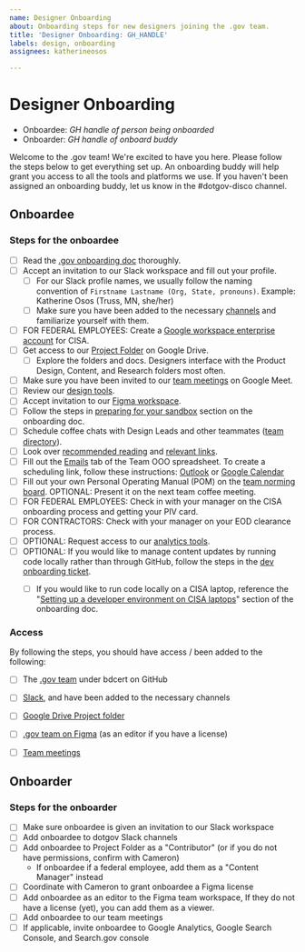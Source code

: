 ```yaml
---
name: Designer Onboarding
about: Onboarding steps for new designers joining the .gov team.
title: 'Designer Onboarding: GH_HANDLE'
labels: design, onboarding
assignees: katherineosos

---
```


# Designer Onboarding

- Onboardee: _GH handle of person being onboarded_
- Onboarder: _GH handle of onboard buddy_

Welcome to the .gov team! We're excited to have you here. Please follow the steps below to get everything set up. An onboarding buddy will help grant you access to all the tools and platforms we use. If you haven't been assigned an onboarding buddy, let us know in the #dotgov-disco channel. 


## Onboardee

### Steps for the onboardee
- [ ] Read the [.gov onboarding doc](https://docs.google.com/document/d/1ukbpW4LSqkb_CCt8LWfpehP03qqfyYfvK3Fl21NaEq8/edit?usp=sharing) thoroughly.
- [ ] Accept an invitation to our Slack workspace and fill out your profile.
  - [ ] For our Slack profile names, we usually follow the naming convention of `Firstname Lastname (Org, State, pronouns)`. 
      Example: Katherine Osos (Truss, MN, she/her)
  - [ ] Make sure you have been added to the necessary [channels](https://docs.google.com/document/d/1ukbpW4LSqkb_CCt8LWfpehP03qqfyYfvK3Fl21NaEq8/edit#heading=h.li3lqcygw8ax) and familiarize yourself with them.
- [ ] FOR FEDERAL EMPLOYEES: Create a [Google workspace enterprise account](https://docs.google.com/document/d/1ukbpW4LSqkb_CCt8LWfpehP03qqfyYfvK3Fl21NaEq8/edit?pli=1#heading=h.xowzg9w0qlis) for CISA.
- [ ] Get access to our [Project Folder](https://drive.google.com/drive/folders/1qkoFQBlzXA7axi9CZ_OBhlJqRcqlNfpW?usp=drive_link) on Google Drive.
  - [ ] Explore the folders and docs. Designers interface with the Product Design, Content, and Research folders most often.
- [ ] Make sure you have been invited to our [team meetings](https://docs.google.com/document/d/1ukbpW4LSqkb_CCt8LWfpehP03qqfyYfvK3Fl21NaEq8/edit#heading=h.emgtp2hgvabr) on Google Meet.
- [ ] Review our [design tools](https://docs.google.com/document/d/1ukbpW4LSqkb_CCt8LWfpehP03qqfyYfvK3Fl21NaEq8/edit?pli=1#heading=h.aprurp3z4gmv).
- [ ] Accept invitation to our [Figma workspace](https://www.figma.com/files/1287135731043703282/team/1299882813146449644).
- [ ] Follow the steps in [preparing for your sandbox](https://docs.google.com/document/d/1ukbpW4LSqkb_CCt8LWfpehP03qqfyYfvK3Fl21NaEq8/edit?pli=1#heading=h.au66hq5e0l8s) section on the onboarding doc.
- [ ] Schedule coffee chats with Design Leads and other teammates ([team directory](https://docs.google.com/document/d/1ukbpW4LSqkb_CCt8LWfpehP03qqfyYfvK3Fl21NaEq8/edit?pli=1#heading=h.1vq6r8e52e9f)).
- [ ] Look over [recommended reading](https://docs.google.com/document/d/1ukbpW4LSqkb_CCt8LWfpehP03qqfyYfvK3Fl21NaEq8/edit?pli=1#heading=h.7ox9ee7v5q5n) and [relevant links](https://docs.google.com/document/d/1ukbpW4LSqkb_CCt8LWfpehP03qqfyYfvK3Fl21NaEq8/edit?pli=1#heading=h.d9pac1gc751t).
- [ ] Fill out the [Emails](https://docs.google.com/spreadsheets/d/1a6wj8I7FzWGP1AyIhAwP7yL84mXzORao8D_Q3c1xs-g/edit?gid=1637270167#gid=1637270167) tab of the Team OOO spreadsheet. To create a scheduling link, follow these instructions: [Outlook](https://learn.microsoft.com/en-us/microsoft-365/bookings/create-new-meeting-type?view=o365-worldwide) or [Google Calendar](https://support.google.com/calendar/answer/10729749?hl=en)
- [ ] Fill out your own Personal Operating Manual (POM) on the [team norming board](https://miro.com/app/board/uXjVMxMu1SA=/). OPTIONAL: Present it on the next team coffee meeting. 
- [ ] FOR FEDERAL EMPLOYEES: Check in with your manager on the CISA onboarding process and getting your PIV card.
- [ ] FOR CONTRACTORS: Check with your manager on your EOD clearance process.
- [ ] OPTIONAL: Request access to our [analytics tools](https://docs.google.com/document/d/1ukbpW4LSqkb_CCt8LWfpehP03qqfyYfvK3Fl21NaEq8/edit?pli=1#heading=h.9q334hs4lbks).
- [ ] OPTIONAL: If you would like to manage content updates by running code locally rather than through GitHub, follow the steps in the [dev onboarding ticket](https://github.com/bdcert/getgov/issues/new?assignees=loganmeetsworld&labels=dev%2C+onboarding&template=developer-onboarding.md&title=Developer+Onboarding%3A+GH_HANDLE).
  - [ ] If you would like to run code locally on a CISA laptop, reference the "[Setting up a developer environment on CISA laptops](https://docs.google.com/document/d/1ukbpW4LSqkb_CCt8LWfpehP03qqfyYfvK3Fl21NaEq8/edit#heading=h.2ctyba51d1zp)" section of the onboarding doc. 


### Access
By following the steps, you should have access / been added to the following:
- [ ] The [.gov team](https://github.com/orgs/bdcert/teams/gov) under bdcert on GitHub
- [ ] [Slack](https://dhscisa.enterprise.slack.com), and have been added to the necessary channels
- [ ] [Google Drive Project folder](https://drive.google.com/drive/folders/1qkoFQBlzXA7axi9CZ_OBhlJqRcqlNfpW?usp=drive_link)
- [ ] [.gov team on Figma](https://www.figma.com/files/1287135731043703282/team/1299882813146449644) (as an editor if you have a license)
- [ ] [Team meetings](https://docs.google.com/document/d/1ukbpW4LSqkb_CCt8LWfpehP03qqfyYfvK3Fl21NaEq8/edit#heading=h.h62kzew057p1)


## Onboarder

### Steps for the onboarder
- [ ] Make sure onboardee is given an invitation to our Slack workspace
- [ ] Add onboardee to dotgov Slack channels
- [ ] Add onboardee to Project Folder as a "Contributor" (or if you do not have permissions, confirm with Cameron)
  - If onboardee if a federal employee, add them as a "Content Manager" instead
- [ ] Coordinate with Cameron to grant onboardee a Figma license
- [ ] Add onboardee as an editor to the Figma team workspace, If they do not have a license (yet), you can add them as a viewer. 
- [ ] Add onboardee to our team meetings
- [ ] If applicable, invite onboardee to Google Analytics, Google Search Console, and Search.gov console
